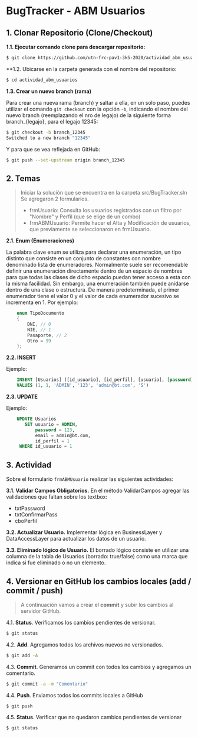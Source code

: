 
# BugTracker - ABM Usuarios


## 1. Clonar Repositorio (Clone/Checkout)

**1.1. Ejecutar comando clone para descargar repositorio:** 
```sh
$ git clone https://github.com/utn-frc-pav1-3k5-2020/actividad_abm_usuarios.git
```
**1.2. Ubicarse en la carpeta generada con el nombre del repositorio: 

```sh
$ cd actividad_abm_usuarios
```

**1.3. Crear un nuevo branch (rama)**

Para crear una nueva rama (branch) y saltar a ella, en un solo paso, puedes utilizar el comando  `git checkout`  con la opción  `-b`, indicando el nombre del nuevo branch (reemplazando el nro de legajo) de la siguiente forma branch_{legajo}, para el legajo 12345:

```sh
$ git checkout -b branch_12345 
Switched to a new branch "12345"
```
Y para que se vea reflejada en GitHub:
```sh
$ git push --set-upstream origin branch_12345
```

## 2. Temas
> Iniciar la solución que se encuentra en la carpeta src/BugTracker.sln
Se agregaron 2 formularios. 
> - frmUsuario: Consulta los usuarios registrados con un filtro por "Nombre" y Perfil (que se elige de un combo)
> - frmABMUsuario: Permite hacer el Alta y Modificación de usuarios, que previamente se seleccionaron en frmUsuario.

**2.1. Enum (Enumeraciones)**

La palabra clave enum se utiliza para declarar una enumeración, un tipo distinto que consiste en un conjunto de constantes con nombre denominado lista de enumeradores.
Normalmente suele ser recomendable definir una enumeración directamente dentro de un espacio de nombres para que todas las clases de dicho espacio puedan tener acceso a esta con la misma facilidad. Sin embargo, una enumeración también puede anidarse dentro de una clase o estructura.
De manera predeterminada, el primer enumerador tiene el valor 0 y el valor de cada enumerador sucesivo se incrementa en 1. Por ejemplo:

```csharp
	enum TipoDocumento
	{
		DNI, // 0
		NIE, // 1
		Pasaporte, // 2
		Otro = 99
	};
```
**2.2. INSERT**

Ejemplo:
```sql
	INSERT [Usuarios] ([id_usuario], [id_perfil], [usuario], [password], [email], [estado]) 
	VALUES (1, 1, 'ADMIN', '123', 'admin@bt.com', 'S')
```

**2.3. UPDATE**

Ejemplo:

```sql
	UPDATE Usuarios
       SET usuario = ADMIN,
           password = 123, 
           email = admin@bt.com, 
           id_perfil = 1
     WHERE id_usuario = 1
```


## 3. Actividad

Sobre el formulario `frmABMUsuario` realizar las siguientes actividades:

**3.1. Validar Campos Obligatorios.**
En el método ValidarCampos agregar las validaciones que faltan sobre los textbox:
* txtPassword
* txtConfirmarPass
* cboPerfil

**3.2. Actualizar Usuario.**
Implementar lógica en BusinessLayer y DataAccessLayer para actualizar los datos de un usuario.

**3.3. Eliminado lógico de Usuario.**
El borrado lógico consiste en utilizar una columna de la tabla de Usuarios (borrado: true/false) como una marca que indica si fue eliminado o no un elemento. 



## 4. Versionar en GitHub los cambios locales (add / commit / push)

> A continuación vamos a crear el **commit** y subir los cambios al servidor GitHub.

4.1. **Status**. Verificamos los cambios pendientes de versionar.

```sh
$ git status
```

4.2. **Add**. Agregamos todos los archivos nuevos no versionados.

```sh
$ git add -A
```

4.3. **Commit**. Generamos un commit con todos los cambios y agregamos un comentario.

```sh
$ git commit -a -m "Comentario"
```

4.4. **Push**. Enviamos todos los commits locales a GitHub

```sh
$ git push
```

4.5. **Status**. Verificar que no quedaron cambios pendientes de versionar

```sh
$ git status
```
